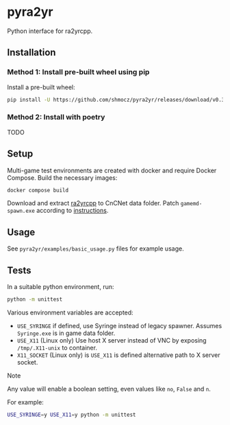 # pyra2yr

Python interface for ra2yrcpp.

## Installation

### Method 1: Install pre-built wheel using pip

Install a pre-built wheel:
```bash
pip install -U https://github.com/shmocz/pyra2yr/releases/download/v0.3.0/pyra2yr-0.3.0-py3-none-any.whl
```

### Method 2: Install with poetry

TODO

## Setup

Multi-game test environments are created with docker and require Docker Compose. Build the necessary images:

```bash
docker compose build
```

Download and extract [ra2yrcpp](https://github.com/shmocz/ra2yrcpp/releases/download/latest/ra2yrcpp.zip) to CnCNet data folder. Patch `gamemd-spawn.exe` according to [instructions](https://github.com/shmocz/ra2yrcpp#usage).

## Usage

See `pyra2yr/examples/basic_usage.py` files for example usage.

## Tests

In a suitable python environment, run:

```bash
python -m unittest
```

Various environment variables are accepted:

- `USE_SYRINGE` if defined, use Syringe instead of legacy spawner. Assumes `Syringe.exe` is in game data folder.
- `USE_X11` (Linux only) Use host X server instead of VNC by exposing `/tmp/.X11-unix` to container.
- `X11_SOCKET` (Linux only) is `USE_X11` is defined alternative path to X server socket.

> [!NOTE]
> Any value will enable a boolean setting, even values like `no`, `False` and `n`.

For example:

```bash
USE_SYRINGE=y USE_X11=y python -m unittest
```
